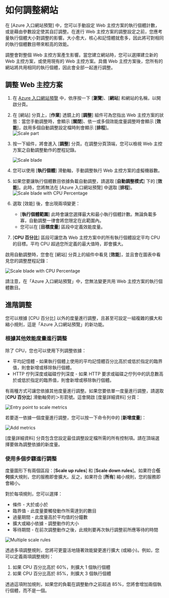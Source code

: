 ﻿<properties title="How to scale a website" pageTitle="如何調整網站" description="Learn how to scale your hosting plan in Azure." authors="stepsic" manager="kamrani" />

<tags ms.service="application-insights" ms.workload="tbd" ms.tgt_pltfrm="ibiza" ms.devlang="na" ms.topic="article" ms.date="2014-11-04" ms.author="stepsic" />

# 如何調整網站

在 [Azure 入口網站預覽] 中，您可以手動設定 Web 主控方案的執行個體計數，或是藉由參數設定使其自訂調整。在進行 Web 主控方案的調整設定之前，您應考量執行個體大小對調整的影響。大小愈大，核心和記憶體就愈多，因此將可對相同的執行個體數目帶來較高的效能。

調整會對整個 Web 主控方案產生影響。當您建立網站時，您可以選擇建立新的 Web 主控方案，或使用現有的 Web 主控方案。具備 Web 主控方案後，您所有的網站將共用相同的執行個體，因此會全部一起進行調整。

## 調整 Web 主控方案

1. 在 [Azure 入口網站預覽](https://portal.azure.com/) 中，依序按一下 [**瀏覽**]、[**網站**] 和網站的名稱，以開啟分頁。
2. 在 [網站] 分頁上，[**作業**] 透鏡上的 [**調整**] 組件可為您指出 Web 主控方案的狀態：當您手動調整時，會顯示 [**關閉**]、依一或多個效能度量調整時會顯示 [**效能**]，啟用多個自動調整設定檔時則會顯示 [**排程**]。  
    ![Scale part](./media/insights-how-to-scale/Insights_ScalePartOff.png)
3. 按一下組件，將會進入 [**調整**] 分頁。在調整分頁頂端，您可以檢視 Web 主控方案之自動調整動作的歷程記錄。  

    ![Scale blade](./media/insights-how-to-scale/Insights_ScaleBladeDayZero.png)
4. 您可以使用 [**執行個體**] 滑動軸，手動調整執行 Web 主控方案的虛擬機器數。
5. 如果您要讓執行個體數目依據負載自動調整，請選取 [**自動調整模式**] 下的 [**效能**]。此時，您將無法在 [Azure 入口網站預覽] 中選取 [**排程**]。  
    ![Scale blade with CPU Percentage](./media/insights-how-to-scale/Insights_ScaleBladeCPU.png) 
6. 選取 [效能] 後，會出現兩項變更：
    - [**執行個體範圍**] 此時會讓您選擇最大和最小執行個體計數。無論負載多寡，自動調整一律會將您限定在此範圍內。
    - 您可以在 [**目標度量**] 區段中定義效能度量。
7. [**CPU 百分比**] 區段可讓您為 Web 主控方案中的所有執行個體設定平均 CPU 的目標。平均 CPU 超過您所定義的最大值時，即會擴大。

啟用自動調整時，您會在 [網站] 分頁上的組件中看見 [**效能**]，並且會在圖表中看見您的調整歷程記錄：

![Scale blade with CPU Percentage](./media/insights-how-to-scale/Insights_ScalePartBladeOn.png) 

請注意，在「Azure 入口網站預覽」中，您無法變更共用 Web 主控方案的執行個體數目。

## 進階調整

您可以根據 [CPU 百分比] 以外的度量進行調整，且甚至可設定一組複雜的擴大和縮小規則，這是「Azure 入口網站預覽」的新功能。

### 根據其他效能度量進行調整
除了 CPU，您也可以使用下列調整依據：

- 平均記憶體 - 如果執行個體上使用的平均記憶體百分比高於或低於指定的臨界值，則會新增或移除執行個體。
- HTTP 佇列深度或磁碟佇列深度 - 如果 HTTP 要求或磁碟之佇列中的訊息數高於或低於指定的臨界值，則會新增或移除執行個體。

有兩種方式可讓您依據其他度量進行調整。如果您要依單一度量進行調整，請選取 [**CPU 百分比**] 滑動軸旁的＞形箭號。這會開啟 [度量詳細資料] 分頁：

![Entry point to scale metrics](./media/insights-how-to-scale/Insights_ScaleMetricChevron.png)

若要逐一依據一個度量進行調整，您可以按一下命令列中的 [**新增度量**]：

![Add metrics](./media/insights-how-to-scale/Insights_AddMetric.png)

[度量詳細資料] 分頁包含您設定最佳調整設定檔所需的所有控制項。請在頂端選擇要做為調整依據的新度量。

### 使用多個步驟進行調整

度量圖形下有兩個區段：[**Scale up rules**] 和 [**Scale down rules**]。如果符合**任何**擴大規則，您的服務即會擴大。反之，如果符合 [**所有**] 縮小規則，您的服務即會縮小。

對於每項規則，您可以選擇：

- 條件 - 大於或小於
- 臨界值 - 此度量要觸發動作所需達到的數目
- 過量期間 - 此度量高於平均值的分鐘數
- 擴大或縮小依據 - 調整動作的大小
- 等待期間 - 在前次調整動作之後，此規則要再次執行調整前所應等待的時間

![Multiple scale rules](./media/insights-how-to-scale/Insights_MultipleScaleRules.png)

透過多項調整規則，您將可更靈活地隨著效能變更進行擴大 (或縮小)。例如，您可以定義兩項調整規則：

1. 如果 CPU 百分比高於 60%，則擴大 1 個執行個體
2. 如果 CPU 百分比高於 85%，則擴大 3 個執行個體

透過這項附加規則，如果您的負載在調整動作之前超過 85%，您將會增加兩個執行個體，而不是一個。 
